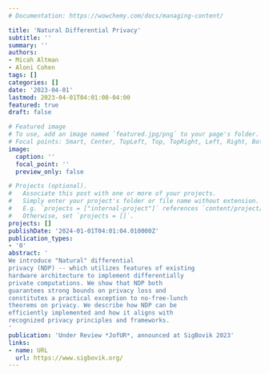 ```yaml
---
# Documentation: https://wowchemy.com/docs/managing-content/

title: 'Natural Differential Privacy'
subtitle: ''
summary: ''
authors:
- Micah Altman
- Aloni Cohen
tags: []
categories: []
date: '2023-04-01'
lastmod: 2023-04-01T04:01:00-04:00
featured: true
draft: false

# Featured image
# To use, add an image named `featured.jpg/png` to your page's folder.
# Focal points: Smart, Center, TopLeft, Top, TopRight, Left, Right, BottomLeft, Bottom, BottomRight.
image:
  caption: ''
  focal_point: ''
  preview_only: false

# Projects (optional).
#   Associate this post with one or more of your projects.
#   Simply enter your project's folder or file name without extension.
#   E.g. `projects = ["internal-project"]` references `content/project/deep-learning/index.md`.
#   Otherwise, set `projects = []`.
projects: []
publishDate: '2024-01-01T04:01:04.010000Z'
publication_types:
- '0'
abstract: '
We introduce "Natural" differential
privacy (NDP) -- which utilizes features of existing
hardware architecture to implement differentially
private computations. We show that NDP both
guarantees strong bounds on privacy loss and
constitutes a practical exception to no-free-lunch
theorems on privacy. We describe how NDP can be
efficiently implemented and how it aligns with
recognized privacy principles and frameworks.
'
publication: 'Under Review *JofUR*, announced at SigBovik 2023'
links:
- name: URL
  url: https://www.sigbovik.org/
---
```

